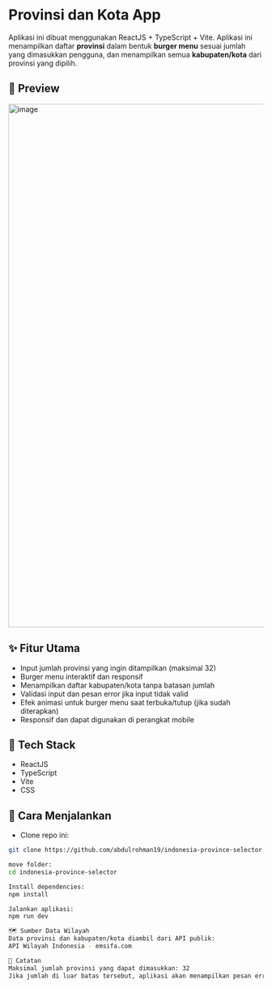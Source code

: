 # Provinsi dan Kota App

Aplikasi ini dibuat menggunakan ReactJS + TypeScript + Vite. Aplikasi ini menampilkan daftar **provinsi** dalam bentuk **burger menu** sesuai jumlah yang dimasukkan pengguna, dan menampilkan semua **kabupaten/kota** dari provinsi yang dipilih.

## 📸 Preview
<img width="1034" alt="image" src="https://github.com/user-attachments/assets/71223c80-ed53-40b9-9a7c-c8e79de66a5d" />


## ✨ Fitur Utama

- Input jumlah provinsi yang ingin ditampilkan (maksimal 32)
- Burger menu interaktif dan responsif
- Menampilkan daftar kabupaten/kota tanpa batasan jumlah
- Validasi input dan pesan error jika input tidak valid
- Efek animasi untuk burger menu saat terbuka/tutup (jika sudah diterapkan)
- Responsif dan dapat digunakan di perangkat mobile

## 🔧 Tech Stack

- ReactJS
- TypeScript
- Vite
- CSS

## 🚀 Cara Menjalankan

- Clone repo ini:

```bash
git clone https://github.com/abdulrohman19/indonesia-province-selector.git

move folder:
cd indonesia-province-selector

Install dependencies:
npm install

Jalankan aplikasi:
npm run dev

🗺️ Sumber Data Wilayah
Data provinsi dan kabupaten/kota diambil dari API publik:
API Wilayah Indonesia - emsifa.com 

📝 Catatan
Maksimal jumlah provinsi yang dapat dimasukkan: 32
Jika jumlah di luar batas tersebut, aplikasi akan menampilkan pesan error
